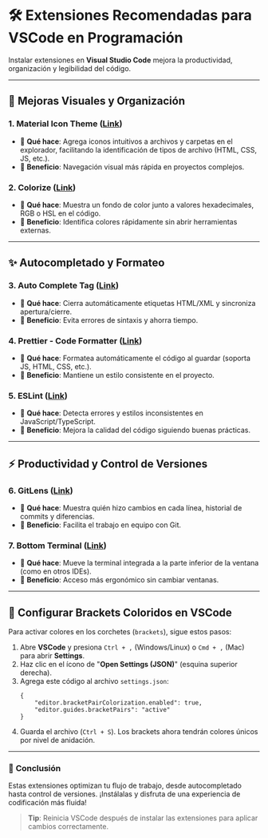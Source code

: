 # 🛠️ Extensiones Recomendadas para VSCode en Programación

Instalar extensiones en **Visual Studio Code** mejora la productividad, organización y legibilidad del código.

---

## 🎨 **Mejoras Visuales y Organización**

### 1. **Material Icon Theme** ([Link](https://marketplace.visualstudio.com/items/?itemName=PKief.material-icon-theme))

- 📌 **Qué hace**: Agrega iconos intuitivos a archivos y carpetas en el explorador, facilitando la identificación de tipos de archivo (HTML, CSS, JS, etc.).
- 🎯 **Beneficio**: Navegación visual más rápida en proyectos complejos.

### 2. **Colorize** ([Link](https://marketplace.visualstudio.com/items/?itemName=kamikillerto.vscode-colorize))

- 📌 **Qué hace**: Muestra un fondo de color junto a valores hexadecimales, RGB o HSL en el código.
- 🎯 **Beneficio**: Identifica colores rápidamente sin abrir herramientas externas.

---

## ✨ **Autocompletado y Formateo**

### 3. **Auto Complete Tag** ([Link](https://marketplace.visualstudio.com/items/?itemName=formulahendry.auto-complete-tag))

- 📌 **Qué hace**: Cierra automáticamente etiquetas HTML/XML y sincroniza apertura/cierre.
- 🎯 **Beneficio**: Evita errores de sintaxis y ahorra tiempo.

### 4. **Prettier - Code Formatter** ([Link](https://marketplace.visualstudio.com/items/?itemName=esbenp.prettier-vscode))

- 📌 **Qué hace**: Formatea automáticamente el código al guardar (soporta JS, HTML, CSS, etc.).
- 🎯 **Beneficio**: Mantiene un estilo consistente en el proyecto.

### 5. **ESLint** ([Link](https://marketplace.visualstudio.com/items/?itemName=dbaeumer.vscode-eslint))

- 📌 **Qué hace**: Detecta errores y estilos inconsistentes en JavaScript/TypeScript.
- 🎯 **Beneficio**: Mejora la calidad del código siguiendo buenas prácticas.

---

## ⚡ **Productividad y Control de Versiones**

### 6. **GitLens** ([Link](https://marketplace.visualstudio.com/items/?itemName=eamodio.gitlens))

- 📌 **Qué hace**: Muestra quién hizo cambios en cada línea, historial de commits y diferencias.
- 🎯 **Beneficio**: Facilita el trabajo en equipo con Git.

### 7. **Bottom Terminal** ([Link](https://marketplace.visualstudio.com/items/?itemName=fuadpashayev.bottom-terminal))

- 📌 **Qué hace**: Mueve la terminal integrada a la parte inferior de la ventana (como en otros IDEs).
- 🎯 **Beneficio**: Acceso más ergonómico sin cambiar ventanas.

---

## 🌈 **Configurar Brackets Coloridos en VSCode**

Para activar colores en los corchetes (`brackets`), sigue estos pasos:

1. Abre **VSCode** y presiona `Ctrl + ,` (Windows/Linux) o `Cmd + ,` (Mac) para abrir **Settings**.
2. Haz clic en el ícono de "**Open Settings (JSON)**" (esquina superior derecha).
3. Agrega este código al archivo `settings.json`:
   ```
   {
       "editor.bracketPairColorization.enabled": true,
       "editor.guides.bracketPairs": "active"
   }
   ```
4. Guarda el archivo (`Ctrl + S`). Los brackets ahora tendrán colores únicos por nivel de anidación.

---

### 🚀 **Conclusión**

Estas extensiones optimizan tu flujo de trabajo, desde autocompletado hasta control de versiones. ¡Instálalas y disfruta de una experiencia de codificación más fluida!

> **Tip**: Reinicia VSCode después de instalar las extensiones para aplicar cambios correctamente.
